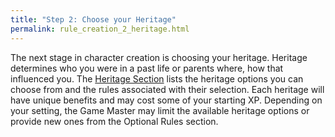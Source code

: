```yaml
---
title: "Step 2: Choose your Heritage"
permalink: rule_creation_2_heritage.html
---
```


The next stage in character creation is choosing your heritage. Heritage determines who you were in a past life or parents where, how that influenced you. The [Heritage Section](char_heritage_intro.html) lists the heritage options you can choose from and the rules associated with their selection. Each heritage will have unique benefits and may cost some of your starting XP. Depending on your setting, the Game Master may limit the available heritage options or provide new ones from the Optional Rules section.